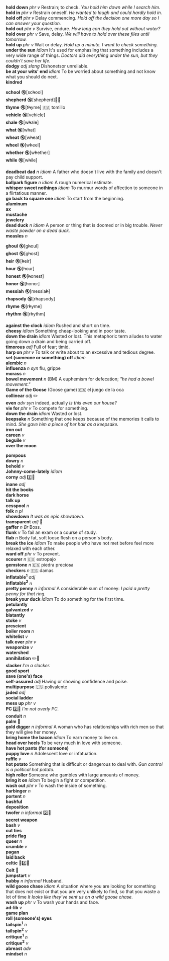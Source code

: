 
__hold down__ _phr v_ Restrain; to check. _You hold him down while I search him._
__hold in__ _phr v_ Restrain oneself. _He wanted to laugh and could hardly hold in._  
__hold off__ _phr v_ Delay commencing. _Hold off the decision one more day so I can answer your question._  
__hold out__ _phr v_ Survive, endure. _How long can they hold out without water?_  
__hold over__ _phr v_ Save, delay. _We will have to hold over these files until tomorrow._  
__hold up__ _phr v_ Wait or delay. _Hold up a minute. I want to check something._  
__under the sun__ _idiom_ It's used for emphasiing that something includes a very wide range of things. _Doctors did everything under the sun, but they couldn't save her life._  
__dodgy__ _adj_ _slang_ Dishonetsor unreliable.  
__be at your wits' end__ _idiom_ To be worried about something and not know what you should do next.  
__kindred__  

__school__ :mute:[sc~~h~~ool]  
__shepherd__ :mute:[shep~~h~~erd]:mega::astonished:  
__thyme__ :mute:[t~~h~~yme] :es: tomillo  
__vehicle__ :mute:[ve~~h~~icle]  
__shale__ :mute:[w~~h~~ale]  
__what__ :mute:[w~~h~~at]  
__wheat__ :mute:[w~~h~~eat]  
__wheel__ :mute:[w~~h~~eel]  
__whether__ :mute:[w~~h~~ether]  
__while__ :mute:[w~~h~~ile]  

__deadbeat dad__ _n_ _idiom_ A father who doesn't live with the family and doesn't pay child support.  
__ballpark figure__ _n idiom_ A rough numerical estimate.  
__whisper sweet nothings__ _idiom_ To murmur words of affection to someone in a flirtatious manner.  
__go back to square one__ _idiom_ To start from the beginning.  
__aluminum__  
__ax__  
__mustache__  
__jewelery__  
__dead duck__ _n idiom_ A person or thing that is doomed or in big trouble. _Never waste powder on a dead duck._  
__measles__ _n_  

__ghoul__ :mute:[g~~h~~oul]  
__ghost__ :mute:[g~~h~~ost]  
__heir__ :mute:[~~h~~eir]  
__hour__ :mute:[~~h~~our]  
__honest__ :mute:[~~h~~onest]  
__honor__ :mute:[~~h~~onor]  
__messiah__ :mute:[messia~~h~~]  
__rhapsody__ :mute:[r~~h~~apsody]  
__rhyme__ :mute:[r~~h~~yme]  
__rhythm__ :mute:[r~~h~~ythm]  

__against the clock__ _idiom_ Rushed and short on time.  
__cheesy__ _idiom_ Something cheap-looking and in poor taste.  
__down the drain__ _idiom_ Wasted or lost. This metaphoric term alludes to water going down a drain and being carried off.  
__timorous__ _adj_ Full of fear; timid.  
__harp on__ _phr v_ To talk or write about to an excessive and tedious degree.  
__set (someone or something) off__ _idiom_  
__alembic__ _n_  
__influenza__ _n_ _syn_ flu, grippe  
__morass__ _n_  
__bowel movement__ _n_ (BM) A euphemism for defecation; _"he had a bowel movement."_  
__Game of the Goose__ (Goose game) :es: el juego de la oca  
__collinear__ _adj_ :pencil2:  
__even__ _adv_ _syn_ indeed, actually _Is this even our house?_  
__vie for__ _phr v_ To compete for something.  
__down the drain__ _idiom_ Wasted or lost.  
__keepsake__ _n_  Something that one keeps because of the memories it calls to mind. _She gave him a piece of her hair as a keepsake._  
__iron out__  
__careen__ _v_  
__beguile__ _v_  
__over the moon__  

__pompous__  
__dowry__ _n_  
__behold__ _v_  
__Johnny-come-lately__ _idiom_  
__corny__ _adj_ :two::hammer:  
__inane__ _adj_  
__hit the books__  
__dark horse__  
__talk up__  
__cesspool__ _n_  
__folk__ _n pl_  
__showdown__ _It was an epic showdown._  
__transparent__ _adj_ :mega:  
__gaffer__ _n_ _Br_ Boss.  
__flunk__ _v_ To fail an exam or a course of study.  
__flab__ _n_ Body fat, soft loose flesh on a person's body.  
__break the ice__ _idiom_ To make people who have not met before feel more relaxed with each other.  
__ward off__ _phr v_ To prevent.  
__scourer__ _n_ :es: estropajo  
__gemstone__ _n_ :es: piedra preciosa  
__checkers__ _n_ :es: damas  
__inflatable<sup>1</sup>__ _adj_  
__inflatable<sup>2</sup>__ _n_  
__pretty penny__ _n_ _informal_ A considerable sum of money: _I paid a pretty penny for that ring._  
__break your duck__ _idiom_ To do something for the first time.  
__petulantly__  
__galvanized__ _v_  
__blatantly__  
__stoke__ _v_  
__prescient__  
__boiler room__ _n_  
__whitelist__ _v_  
__talk over__ _phr v_  
__weaponize__ _v_  
__watershed__  
__annihilation__ :pencil2::mega:  
__slacker__ _I'm a slacker._  
__good sport__  
__save (one's) face__  
__self-assured__ _adj_  Having or showing confidence and poise.  
__multipurpose__ :es: polivalente  
__jaded__ _adj_  
__social ladder__  
__mess up__ _phr v_  
__PC__ :two::hammer: _I'm not overly PC._  
__conduit__ _n_  
__palm__ :mega:  
__gold digger__ _n_ _informal_ A woman who has relationships with rich men so that they will give her money.  
__bring home the bacon__ _idiom_ To earn money to live on.  
__head over heels__ To be very much in love with someone.  
__have hot pants (for someone)__  
__puppy love__ _n_ Adolescent love or infatuation.  
__ruffle__ _v_  
__hot potato__ Something that is difficult or dangerous to deal with. _Gun control is a political hot potato._  
__high roller__ Someone who gambles with large amounts of money.  
__bring it on__ _idiom_ To begin a fight or competition.  
__wash out__ _phr v_ To wash the inside of something.  
__harbinger__ _n_  
__portent__ _n_  
__bashful__  
__deposition__  
__twofer__ _n_ _informal_ :two::hammer:  
__secret weapon__  
__bash__ _v_  
__cut ties__  
__pride flag__  
__queer__ _n_  
__crumble__ _v_  
__pagan__  
__laid back__  
__celtic__ :mega::two::hammer:  
__Celt__ :mega:  
__jumpstart__ _v_  
__hubby__ _n_ _informal_ Husband.  
__wild goose chase__ _idiom_ A situation where you are looking for something that does not exist or that you are very unlikely to find, so that you waste a lot of time  _It looks like they’ve sent us on a wild goose chase._  
__wash up__ _phr v_ To wash your hands and face.  
__ad-lib__ _v_  
__game plan__  
__roll (someone's) eyes__  
__tailspin<sup>1</sup>__ _n_  
__tailspin<sup>2</sup>__ _v_  
__critique<sup>1</sup>__ _n_  
__critique<sup>2</sup>__ _v_  
__abreast__ _adv_  
__mindset__ _n_  

